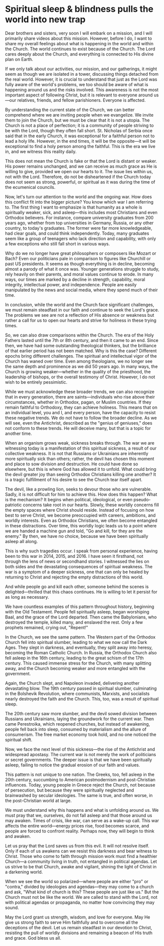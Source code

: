 # Spiritual sleep & blindness pulls the world into new trap

Dear brothers and sisters, very soon I will embark on a mission, and I will primarily share videos about this mission. However, before I do, I want to share my overall feelings about what is happening in the world and within the Church. The world continues to exist because of the Church. The Lord cares deeply about the Church, and everything is connected to His divine plan on Earth.

If we only talk about our activities, our mission, and our gatherings, it might seem as though we are isolated in a tower, discussing things detached from the real world. However, it is crucial to understand that just as the Lord was fully aware of the world's problems, we too should be aware of what is happening around us and the risks involved. This awareness is not the most important aspect of following Christ, but it is relevant to everyone around us—our relatives, friends, and fellow parishioners. Everyone is affected.

By understanding the current state of the Church, we can better comprehend where we are inviting people when we evangelize. We invite them to join the Church, but we must be clear that it is not a utopia. The Church is not a place of perfection; it is a community of people striving to be with the Lord, though they often fall short. St. Nicholas of Serbia once said that in the early Church, it was exceptional for a faithful person not to lead a holy life. However, in the end times, it will be the opposite—it will be exceptional to find a holy person among the faithful. This is the era we live in, and we witness this reality daily.

This does not mean the Church is fake or that the Lord is distant or weaker. His power remains unchanged, and we can receive as much grace as He is willing to give, provided we open our hearts to it. The issue lies within us, not with the Lord. Therefore, do not be disheartened if the Church today does not seem as strong, powerful, or spiritual as it was during the time of the ecumenical councils.

Now, let's turn our attention to the world and the ongoing war. How does this conflict fit into the bigger picture? You know which war I am referring to. The first thing I want to emphasize is that humanity as a whole is spiritually weaker, sick, and asleep—this includes most Christians and even Orthodox believers. For instance, compare university graduates from 200 years ago, whether from top universities in Germany, Russia, or any other country, to today's graduates. The former were far more knowledgeable, had clear goals, and could think independently. Today, many graduates seem like a group of teenagers who lack direction and capability, with only a few exceptions who still fall short in various ways.

Why do we no longer have great philosophers or composers like Mozart or Bach? Even our politicians pale in comparison to figures like Churchill or past US presidents. It seems as though everything is in decline, becoming almost a parody of what it once was. Younger generations struggle to study, rely heavily on their parents, and moral values continue to erode. In many ways, our times are marked by a decline in strength, capability, moral integrity, intellectual power, and independence. People are easily manipulated by the news and social media, where they spend much of their time.

In conclusion, while the world and the Church face significant challenges, we must remain steadfast in our faith and continue to seek the Lord's grace. The problems we see are not a reflection of His absence or weakness but rather a call for us to open our hearts and strive for holiness in these trying times.

So, we can also draw comparisons within the Church. The era of the Holy Fathers lasted until the 7th or 8th century, and then it came to an end. Since then, we have had some outstanding theological thinkers, but the brilliance of that earlier period has not been matched. Why is this the case? Different epochs bring different challenges. The spiritual and intellectual vigor of the Church has waned over time. Even among theologians, we no longer see the same depth and prominence as we did 50 years ago. In many ways, the Church is growing weaker—whether in the quality of the priesthood, the leadership of bishops, or the overall testimony of Christ. However, I do not wish to be entirely pessimistic.

While we must acknowledge these broader trends, we can also recognize that in every generation, there are saints—individuals who rise above their circumstances, whether in Orthodox, pagan, or Muslim countries. If they remain faithful to Orthodoxy, they can achieve holiness. This means that on an individual level, you and I, and every person, have the capacity to resist these negative trends. We do not have to follow the broader decline. As we will see, even the Antichrist, described as the "genius of geniuses," does not conform to these trends. He will deceive many, but that is a topic for another time.

When an organism grows weak, sickness breaks through. The war we are witnessing today is a manifestation of this spiritual sickness, a result of our collective weakness. It is not that Russians or Ukrainians are inherently more spiritually sick than others; rather, the devil has chosen this moment and place to sow division and destruction. He could have done so elsewhere, but this is where God has allowed it to unfold. What could bring the devil greater joy than seeing Orthodox Christians killing one another? It is a tragic fulfillment of his desire to see the Church tear itself apart.

The devil, like a prowling lion, seeks to devour those who are vulnerable. Sadly, it is not difficult for him to achieve this. How does this happen? What is the mechanism? It begins when political, ideological, or even pseudo-patriotic concerns take root in our hearts. Slowly, these worldly concerns fill the empty spaces where Christ should reside. Instead of focusing on how best to serve Christ, we become preoccupied with careers, ambitions, and worldly interests. Even as Orthodox Christians, we often become entangled in these distractions. Over time, this worldly logic leads us to a point where we are handed a machine gun and told, "Go and kill, for they are the enemy." By then, we have no choice, because we have been spiritually asleep all along.

This is why such tragedies occur. I speak from personal experience, having been to this war in 2014, 2015, and 2016. I have seen it firsthand, not through the lens of news or secondhand stories. I witnessed the lies on both sides and the devastating consequences of spiritual weakness. The war is a symptom of a deeper sickness, one that can only be healed by returning to Christ and rejecting the empty distractions of this world.

And while people go and kill each other, someone behind the scenes is delighted—thrilled that this chaos continues. He is willing to let it persist for as long as necessary. 

We have countless examples of this pattern throughout history, beginning with the Old Testament. People fell spiritually asleep, began worshiping Baal, and the grace of the Lord departed. Then came the Babylonians, who destroyed the temple, killed many, and enslaved the rest. Only a few prophets remained, crying out, "Repent!" 

In the Church, we see the same pattern. The Western part of the Orthodox Church fell into spiritual slumber, leading to what we now call the Dark Ages. They slept in darkness, and eventually, they split away into heresy, becoming the Roman Catholic Church. In Russia, the Orthodox Church also fell asleep in the 16th century, leading to the great schism of the 17th century. This caused immense stress for the Church, with many splitting away, and the Church becoming weaker and more entangled with the government. 

Again, the Church slept, and Napoleon invaded, delivering another devastating blow. The 19th century passed in spiritual slumber, culminating in the Bolshevik Revolution, where communists, Marxists, and socialists nearly destroyed the faith and the Church. This, too, was a result of spiritual sleep. 

The 20th century saw more slumber, and the devil sowed division between Russians and Ukrainians, laying the groundwork for the current war. Then came Perestroika, which reopened churches, but instead of awakening, people fell back into sleep, consumed by materialism and the allure of consumerism. The free market economy took hold, and no one noticed the spiritual shift. 

Now, we face the next level of this sickness—the rise of the Antichrist and widespread apostasy. The current war is not merely the work of politicians or secret governments. The deeper issue is that we have been spiritually asleep, failing to notice the gradual erosion of our faith and values. 

This pattern is not unique to one nation. The Greeks, too, fell asleep in the 20th century, succumbing to American postmodernism and post-Christian influences. Today, young people in Greece reject the Church, not because of persecution, but because they were spiritually neglected and brainwashed by secular ideologies. The same is true, and often worse, in the post-Christian world at large. 

We must understand why this happens and what is unfolding around us. We must pray that we, ourselves, do not fall asleep and that those around us may awaken. Times of crisis, like war, can serve as a wake-up call. This war affects the entire world—energy prices rise, food becomes scarce, and people are forced to confront reality. Perhaps now, they will begin to think and awaken. 

Let us pray that the Lord saves us from this evil. It will not resolve itself. Only if each of us awakens can we resist this darkness and bear witness to Christ. Those who come to faith through mission work must find a healthier Church—a community living in truth, not entangled in political agendas. Let us strive to be that Church, awake and vigilant, shining the light of Christ in a darkening world.

When we see the world so polarized—where people are either "pro" or "contra," divided by ideologies and agendas—they may come to a church and ask, "What kind of church is this? These people are just like us." But the Church must not be like the world. We are called to stand with the Lord, not with political agendas or propaganda, no matter how convincing they may sound.

May the Lord grant us strength, wisdom, and love for everyone. May He give us strong faith to serve Him faithfully and to overcome all the deceptions of the devil. Let us remain steadfast in our devotion to Christ, resisting the pull of worldly divisions and remaining a beacon of His truth and grace. God bless us all.

